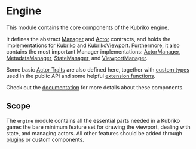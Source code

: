 # Engine
This module contains the core components of the Kubriko engine.

It defines the abstract [Manager](https://github.com/pandulapeter/kubriko/blob/main/engine/src/commonMain/kotlin/com/pandulapeter/kubriko/manager/Manager.kt) and [Actor](https://github.com/pandulapeter/kubriko/blob/main/engine/src/commonMain/kotlin/com/pandulapeter/kubriko/actor/Actor.kt) contracts, and holds the implementations for [Kubriko](https://github.com/pandulapeter/kubriko/blob/main/engine/src/commonMain/kotlin/com/pandulapeter/kubriko/Kubriko.kt) and [KubrikoViewport](https://github.com/pandulapeter/kubriko/blob/main/engine/src/commonMain/kotlin/com/pandulapeter/kubriko/KubrikoViewport.kt).
Furthermore, it also contains the most important Manager implementations:
[ActorManager](https://github.com/pandulapeter/kubriko/blob/main/engine/src/commonMain/kotlin/com/pandulapeter/kubriko/manager/ActorManager.kt), 
[MetadataManager](https://github.com/pandulapeter/kubriko/blob/main/engine/src/commonMain/kotlin/com/pandulapeter/kubriko/manager/MetadataManager.kt),
[StateManager](https://github.com/pandulapeter/kubriko/blob/main/engine/src/commonMain/kotlin/com/pandulapeter/kubriko/manager/StateManager.kt), and
[ViewportManager](https://github.com/pandulapeter/kubriko/blob/main/engine/src/commonMain/kotlin/com/pandulapeter/kubriko/manager/ViewportManager.kt).

Some basic [Actor Traits](https://github.com/pandulapeter/kubriko/tree/main/engine/src/commonMain/kotlin/com/pandulapeter/kubriko/actor/traits) are also defined here, together with [custom types](https://github.com/pandulapeter/kubriko/tree/main/engine/src/commonMain/kotlin/com/pandulapeter/kubriko/types) used in the public API and some helpful [extension functions](https://github.com/pandulapeter/kubriko/tree/main/engine/src/commonMain/kotlin/com/pandulapeter/kubriko/extensions). 

Check out the [documentation](https://github.com/pandulapeter/kubriko/blob/main/documentation/README.md) for more details about these components.

## Scope
The `engine` module contains all the essential parts needed in a Kubriko game: the bare minimum feature set for drawing the viewport, dealing with state, and managing actors. All other features should be added through [plugins](https://github.com/pandulapeter/kubriko/tree/main/plugins) or custom components.